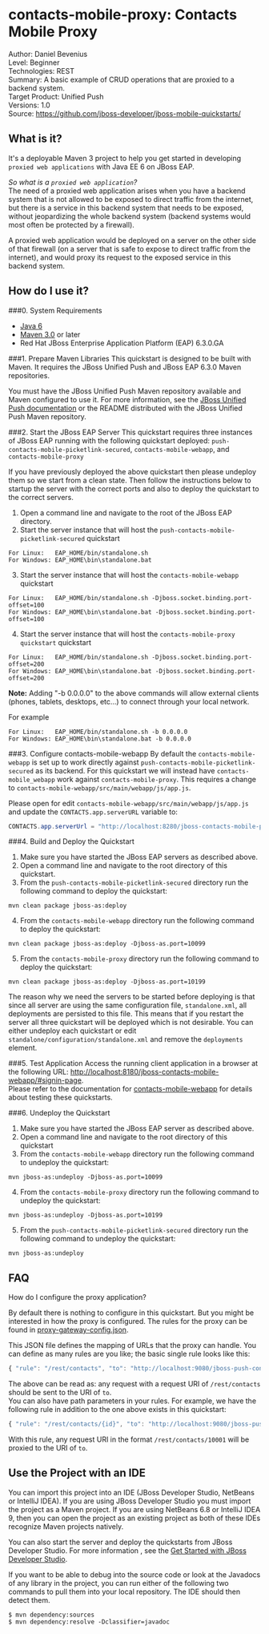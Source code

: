 contacts-mobile-proxy: Contacts Mobile Proxy
===========================
Author: Daniel Bevenius  
Level: Beginner  
Technologies: REST  
Summary: A basic example of CRUD operations that are proxied to a backend system.  
Target Product: Unified Push  
Versions: 1.0  
Source: <https://github.com/jboss-developer/jboss-mobile-quickstarts/>  

## What is it?
It's a deployable Maven 3 project to help you get started in developing `proxied web applications` with Java EE 6 on JBoss EAP.

_So what is a `proxied web application`?_  
The need of a proxied web application arises when you have a backend system that is not allowed to be exposed to direct traffic from the internet, but there is a service in this backend system that needs to be exposed, without jeopardizing the whole backend system (backend systems would most often be protected by a firewall).

A proxied web application would be deployed on a server on the other side of that firewall (on a server that is safe to expose to direct traffic from the internet), and would proxy its request to the exposed service in this backend system.

## How do I use it?

###0. System Requirements
* [Java 6](http://www.oracle.com/technetwork/java/javase/downloads/index.html)
* [Maven 3.0](http://maven.apache.org) or later
* Red Hat JBoss Enterprise Application Platform (EAP) 6.3.0.GA

###1. Prepare Maven Libraries
This quickstart is designed to be built with Maven. It requires the JBoss Unified Push and JBoss EAP 6.3.0 Maven repositories.

You must have the JBoss Unified Push Maven repository available and Maven configured to use it. For more information, see the [JBoss Unified Push documentation](https://access.redhat.com/documentation/en-US/Red_Hat_JBoss_Unified_Push/) or the README distributed with the JBoss Unified Push Maven repository.


###2. Start the JBoss EAP Server
This quickstart requires three instances of JBoss EAP running with the following quickstart deployed:
`push-contacts-mobile-picketlink-secured`, `contacts-mobile-webapp`, and `contacts-mobile-proxy`

If you have previously deployed the above quickstart then please undeploy them so we start from a clean state. Then follow
the instructions below to startup the server with the correct ports and also to deploy the quickstart to the correct
servers.

1. Open a command line and navigate to the root of the JBoss EAP directory.
2. Start the server instance that will host the `push-contacts-mobile-picketlink-secured` quickstart
```shell
For Linux:   EAP_HOME/bin/standalone.sh
For Windows: EAP_HOME\bin\standalone.bat
```
3. Start the server instance that will host the `contacts-mobile-webapp` quickstart
```shell
For Linux:   EAP_HOME/bin/standalone.sh -Djboss.socket.binding.port-offset=100
For Windows: EAP_HOME\bin\standalone.bat -Djboss.socket.binding.port-offset=100
```
4. Start the server instance that will host the `contacts-mobile-proxy quickstart` quickstart
```shell
For Linux:   EAP_HOME/bin/standalone.sh -Djboss.socket.binding.port-offset=200
For Windows: EAP_HOME\bin\standalone.bat -Djboss.socket.binding.port-offset=200
```

**Note:** Adding "-b 0.0.0.0" to the above commands will allow external clients (phones, tablets, desktops, etc...) to connect through your local network.

For example
```shell
For Linux:   EAP_HOME/bin/standalone.sh -b 0.0.0.0
For Windows: EAP_HOME\bin\standalone.bat -b 0.0.0.0
```

###3. Configure contacts-mobile-webapp
By default the `contacts-mobile-webapp` is set up to work directly against `push-contacts-mobile-picketlink-secured` as its backend. For this quickstart we will instead have `contacts-mobile_webapp` work against `contacts-mobile-proxy`. This requires a change to `contacts-mobile-webapp/src/main/webapp/js/app.js`.  

Please open for edit  `contacts-mobile-webapp/src/main/webapp/js/app.js` and update the `CONTACTS.app.serverURL` variable to:
```java
CONTACTS.app.serverUrl = "http://localhost:8280/jboss-contacts-mobile-proxy";
```

###4. Build and Deploy the Quickstart
1. Make sure you have started the JBoss EAP servers as described above.
2. Open a command line and navigate to the root directory of this quickstart.
3. From the `push-contacts-mobile-picketlink-secured` directory run the following command to deploy the quickstart:
```shell
mvn clean package jboss-as:deploy
```
4. From the `contacts-mobile-webapp` directory run the following command to deploy the quickstart:
```shell
mvn clean package jboss-as:deploy -Djboss-as.port=10099
```
5. From the `contacts-mobile-proxy` directory run the following command to deploy the quickstart:
```shell
mvn clean package jboss-as:deploy -Djboss-as.port=10199
```

The reason why we need the servers to be started before deploying is that since all server are using the same configuration file, `standalone.xml`, all deployments are persisted to this file. This means that if you restart the server all three quickstart will be deployed which is not desirable. You can either undeploy each quickstart or edit `standalone/configuration/standalone.xml` and remove the `deployments` element.

###5. Test Application
Access the running client application in a browser at the following URL: <http://localhost:8180/jboss-contacts-mobile-webapp/#signin-page>.  
Please refer to the documentation for [contacts-mobile-webapp](../../client/contacts-mobile-webapp) for details about testing these quickstarts.

###6. Undeploy the Quickstart

1. Make sure you have started the JBoss EAP server as described above.
2. Open a command line and navigate to the root directory of this quickstart
3. From the `contacts-mobile-webapp` directory run the following command to undeploy the quickstart:
```shell
mvn jboss-as:undeploy -Djboss-as.port=10099
```
4. From the `contacts-mobile-proxy` directory run the following command to undeploy the quickstart:
```shell
mvn jboss-as:undeploy -Djboss-as.port=10199
```
5. From the `push-contacts-mobile-picketlink-secured` directory run the following command to undeploy the quickstart:
```shell
mvn jboss-as:undeploy
```

## FAQ
How do I configure the proxy application?

By default there is nothing to configure in this quickstart. But you might be interested in how the proxy is configured. The rules for the proxy can be found in
[proxy-gateway-config.json](./src/main/webapp/WEB-INF/proxy-gateway-config.json).

This JSON file defines the mapping of URLs that the proxy can handle. You can define as many rules are you like; the basic single rule looks like this:
```javascript
{ "rule": "/rest/contacts", "to": "http://localhost:9080/jboss-push-contacts-mobile-picketlink-secured/rest/contacts"}
```
The above can be read as: any request with a request URI of `/rest/contacts` should be sent to the URI of `to`.  
You can also have path parameters in your rules. For example, we have the following rule in addition to the one above exists in this quickstart:
```javascript
{ "rule": "/rest/contacts/{id}", "to": "http://localhost:9080/jboss-push-contacts-mobile-picketlink-secured/rest/contacts{id}"}
```

With this rule, any request URI in the format `/rest/contacts/10001` will be proxied to the URI of `to`.


## Use the Project with an IDE
You can import this project into an IDE (JBoss Developer Studio, NetBeans or IntelliJ IDEA). If you are using JBoss Developer Studio you must import the project as a Maven project. If you are using NetBeans 6.8 or IntelliJ IDEA 9, then you can open the project as an existing project as both of these IDEs recognize Maven projects natively.

You can also start the server and deploy the quickstarts from JBoss Developer Studio. For more information , see the [Get Started with JBoss Developer Studio](http://www.jboss.org/products/devstudio/get-started/ "Get Started with JBoss Developer Studio").


If you want to be able to debug into the source code or look at the Javadocs of any library in the project, you can run either of the following two commands to pull them into your local repository. The IDE should then detect them.

```shell
$ mvn dependency:sources
$ mvn dependency:resolve -Dclassifier=javadoc
```

